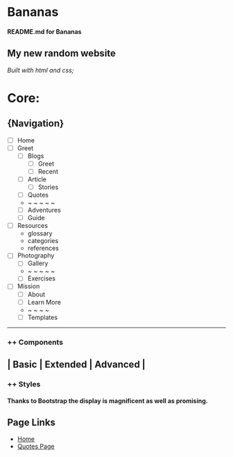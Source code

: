 # Bananas
#### README.md for Bananas

## My new random website
_Built with html and css;_

# **Core:**
## {Navigation}
* [ ] Home
* [ ] Greet
  * [ ] Blogs
    * [ ] Greet
    * [ ] Recent
   * [ ] Article
     * [ ] Stories
   * [ ] Quotes
  * ~ ~ ~ ~ ~
   * [ ] Adventures
   * [ ] Guide
 * [ ] Resources
   * glossary
   * categories
   * references
 * [ ] Photography
   * [ ] Gallery
   * ~ ~ ~ ~ ~
   * [ ] Exercises
 * [ ] Mission
   * [ ] About
   * [ ] Learn More
   * ~ ~ ~ ~
   * [ ] Templates
----
### ++ Components
| Basic | Extended | Advanced |
 ----
### ++ Styles

#### Thanks to Bootstrap the display is magnificent as well as promising. 
## Page Links
* [Home](/Master02/Home.html)
* [Quotes Page](/Master02/Blog/Quotes/Quotes.html)
